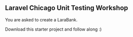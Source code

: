 ## Laravel Chicago Unit Testing Workshop

You are asked to create a LaraBank.

Download this starter project and follow along :)

